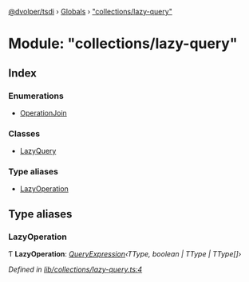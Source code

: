 [@dvolper/tsdi](../README.md) › [Globals](../globals.md) › ["collections/lazy-query"](_collections_lazy_query_.md)

# Module: "collections/lazy-query"

## Index

### Enumerations

* [OperationJoin](../enums/_collections_lazy_query_.operationjoin.md)

### Classes

* [LazyQuery](../classes/_collections_lazy_query_.lazyquery.md)

### Type aliases

* [LazyOperation](_collections_lazy_query_.md#lazyoperation)

## Type aliases

###  LazyOperation

Ƭ **LazyOperation**: *[QueryExpression](_collections_query_expression_.md#queryexpression)‹TType, boolean | TType | TType[]›*

*Defined in [lib/collections/lazy-query.ts:4](https://github.com/DavidVollmers/typescript-dependency-injection/blob/b0a5e90/packages/tsdi/lib/collections/lazy-query.ts#L4)*

